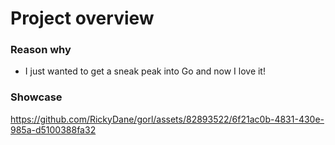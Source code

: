 # Project overview

### Reason why
- I just wanted to get a sneak peak into Go and now I love it!

### Showcase

https://github.com/RickyDane/gorl/assets/82893522/6f21ac0b-4831-430e-985a-d5100388fa32
